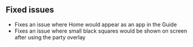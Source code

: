 ## Fixed issues
- Fixes an issue where Home would appear as an app in the Guide
- Fixes an issue where small black squares would be shown on screen after using the party overlay
